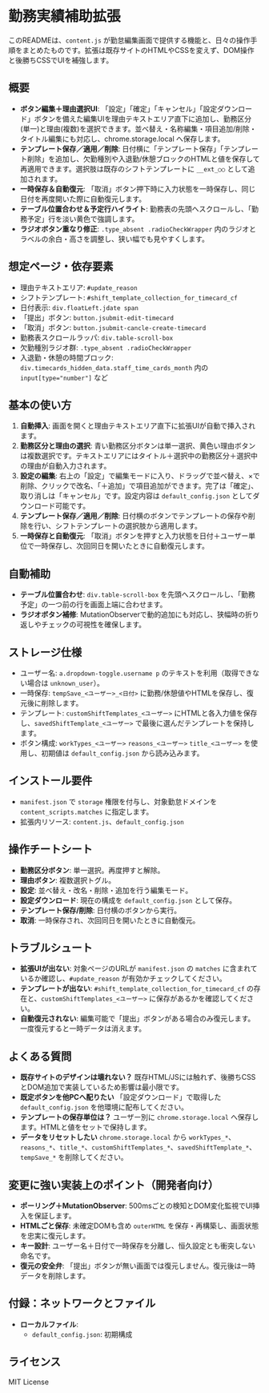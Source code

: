 # 勤務実績補助拡張

このREADMEは、`content.js` が勤怠編集画面で提供する機能と、日々の操作手順をまとめたものです。拡張は既存サイトのHTMLやCSSを変えず、DOM操作と後勝ちCSSでUIを補強します。

## 概要
- **ボタン編集＋理由選択UI**: 「設定」「確定」「キャンセル」「設定ダウンロード」ボタンを備えた編集UIを理由テキストエリア直下に追加し、勤務区分(単一)と理由(複数)を選択できます。並べ替え・名称編集・項目追加/削除・タイトル編集にも対応し、chrome.storage.local へ保存します。
- **テンプレート保存／適用／削除**: 日付横に「テンプレート保存」「テンプレート削除」を追加し、欠勤種別や入退勤/休憩ブロックのHTMLと値を保存して再適用できます。選択肢は既存のシフトテンプレートに `__ext_○○` として追加されます。
- **一時保存＆自動復元**: 「取消」ボタン押下時に入力状態を一時保存し、同じ日付を再度開いた際に自動復元します。
- **テーブル位置合わせ＆予定行ハイライト**: 勤務表の先頭へスクロールし、「勤務予定」行を淡い黄色で強調します。
- **ラジオボタン重なり修正**: `.type_absent .radioCheckWrapper` 内のラジオとラベルの余白・高さを調整し、狭い幅でも見やすくします。

## 想定ページ・依存要素
- 理由テキストエリア: `#update_reason`
- シフトテンプレート: `#shift_template_collection_for_timecard_cf`
- 日付表示: `div.floatLeft.jdate span`
- 「提出」ボタン: `button.jsubmit-edit-timecard`
- 「取消」ボタン: `button.jsubmit-cancle-create-timecard`
- 勤務表スクロールラッパ: `div.table-scroll-box`
- 欠勤種別ラジオ群: `.type_absent .radioCheckWrapper`
- 入退勤・休憩の時間ブロック: `div.timecards_hidden_data.staff_time_cards_month` 内の `input[type="number"]` など

## 基本の使い方
1. **自動挿入**: 画面を開くと理由テキストエリア直下に拡張UIが自動で挿入されます。
2. **勤務区分と理由の選択**: 青い勤務区分ボタンは単一選択、黄色い理由ボタンは複数選択です。テキストエリアにはタイトル＋選択中の勤務区分＋選択中の理由が自動入力されます。
3. **設定の編集**: 右上の「設定」で編集モードに入り、ドラッグで並べ替え、×で削除、クリックで改名、「＋追加」で項目追加ができます。完了は「確定」、取り消しは「キャンセル」です。設定内容は `default_config.json` としてダウンロード可能です。
4. **テンプレート保存／適用／削除**: 日付横のボタンでテンプレートの保存や削除を行い、シフトテンプレートの選択肢から適用します。
5. **一時保存と自動復元**: 「取消」ボタンを押すと入力状態を日付＋ユーザー単位で一時保存し、次回同日を開いたときに自動復元します。

## 自動補助
- **テーブル位置合わせ**: `div.table-scroll-box` を先頭へスクロールし、「勤務予定」の一つ前の行を画面上端に合わせます。
- **ラジオボタン補修**: MutationObserverで動的追加にも対応し、狭幅時の折り返しやチェックの可視性を確保します。

## ストレージ仕様
- ユーザー名: `a.dropdown-toggle.username p` のテキストを利用（取得できない場合は `unknown_user`）。
- 一時保存: `tempSave_<ユーザー>_<日付>` に勤務/休憩値やHTMLを保存し、復元後に削除します。
- テンプレート: `customShiftTemplates_<ユーザー>` にHTMLと各入力値を保存し、`savedShiftTemplate_<ユーザー>` で最後に選んだテンプレートを保持します。
- ボタン構成: `workTypes_<ユーザー>` `reasons_<ユーザー>` `title_<ユーザー>` を使用し、初期値は `default_config.json` から読み込みます。

## インストール要件
- `manifest.json` で `storage` 権限を付与し、対象勤怠ドメインを `content_scripts.matches` に指定します。
- 拡張内リソース: `content.js`、`default_config.json`

## 操作チートシート
- **勤務区分ボタン**: 単一選択。再度押すと解除。
- **理由ボタン**: 複数選択トグル。
- **設定**: 並べ替え・改名・削除・追加を行う編集モード。
- **設定ダウンロード**: 現在の構成を `default_config.json` として保存。
- **テンプレート保存/削除**: 日付横のボタンから実行。
- **取消**: 一時保存され、次回同日を開いたときに自動復元。

## トラブルシュート
- **拡張UIが出ない**: 対象ページのURLが `manifest.json` の `matches` に含まれているか確認し、`#update_reason` が有効かチェックしてください。
- **テンプレートが出ない**: `#shift_template_collection_for_timecard_cf` の存在と、`customShiftTemplates_<ユーザー>` に保存があるかを確認してください。
- **自動復元されない**: 編集可能で「提出」ボタンがある場合のみ復元します。一度復元すると一時データは消えます。

## よくある質問
- **既存サイトのデザインは壊れない？**
  既存HTML/JSには触れず、後勝ちCSSとDOM追加で実装しているため影響は最小限です。
- **既定ボタンを他PCへ配りたい**
  「設定ダウンロード」で取得した `default_config.json` を他環境に配布してください。
- **テンプレートの保存単位は？**
  ユーザー別に `chrome.storage.local` へ保存します。HTMLと値をセットで保持します。
- **データをリセットしたい**
  `chrome.storage.local` から `workTypes_*`、`reasons_*`、`title_*`、`customShiftTemplates_*`、`savedShiftTemplate_*`、`tempSave_*` を削除してください。

## 変更に強い実装上のポイント（開発者向け）
- **ポーリング＋MutationObserver**: 500msごとの検知とDOM変化監視でUI挿入を保証します。
- **HTMLごと保存**: 未確定DOMも含め `outerHTML` を保存・再構築し、画面状態を忠実に復元します。
- **キー設計**: ユーザー名＋日付で一時保存を分離し、恒久設定とも衝突しない命名です。
- **復元の安全弁**: 「提出」ボタンが無い画面では復元しません。復元後は一時データを削除します。

## 付録：ネットワークとファイル
- **ローカルファイル**:
  - `default_config.json`: 初期構成

## ライセンス
MIT License

